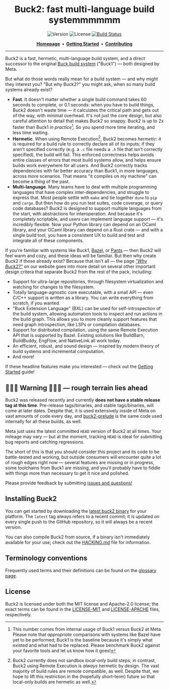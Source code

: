 <div class="title-block" style="text-align: center;" align="center">

# Buck2: fast multi-language build systemmmmmm

![Version] ![License] [![Build Status]][CI]

[Version]:
  https://img.shields.io/badge/release-unstable,%20"Developer%20Edition"-orange.svg
[License]:
  https://img.shields.io/badge/license-MIT%20OR%20Apache--2.0-blueviolet.svg
[Build Status]:
  https://github.com/facebook/buck2/actions/workflows/build-and-test.yml/badge.svg
[CI]: https://github.com/facebook/buck2/actions/workflows/build-and-test.yml

<strong>
  <a href="https://buck2.build">Homepage</a>&nbsp;&nbsp;&bull;&nbsp;&nbsp;<a href="https://buck2.build/docs/getting_started/">Getting Started</a>&nbsp;&nbsp;&bull;&nbsp;&nbsp;<a href="./CONTRIBUTING.md">Contributing</a>
</strong>

---

</div>

Buck2 is a fast, hermetic, multi-language build system, and a direct successor
to the original [Buck build system](https://buck.build) ("Buck1") &mdash; both
designed by Meta.

But what do those words really mean for a build system &mdash; and why might
they interest you? "But why Buck2?" you might ask, when so many build systems
already exist?

- **Fast**. It doesn't matter whether a single build command takes 60 seconds to
  complete, or 0.1 seconds: when you have to build things, Buck2 doesn't waste
  time &mdash; it calculates the critical path and gets out of the way, with
  minimal overhead. It's not just the core design, but also careful attention to
  detail that makes Buck2 so snappy. Buck2 is up to 2x faster than Buck1 _in
  practice_[^perf-note]. So you spend more time iterating, and less time
  waiting.
- **Hermetic**. When using Remote Execution[^hermetic-re-only], Buck2 becomes
  _hermetic_: it is required for a build rule to correctly declare all of its
  inputs; if they aren't specified correctly (e.g. a `.c` file needs a `.h` file
  that isn't correctly specified), the build will fail. This enforced
  correctness helps avoids entire classes of errors that most build systems
  allow, and helps ensure builds work everywhere for all users. And Buck2
  correctly tracks dependencies with far better accuracy than Buck1, in more
  languages, across more scenarios. That means "it compiles on my machine" can
  become a thing of the past.
- **Multi-language**. Many teams have to deal with multiple programming
  languages that have complex inter-dependencies, and struggle to express that.
  Most people settle with `make` and tie together `dune` to `pip` and `cargo`.
  But then how do you run test suites, code coverage, or query code databases?
  Buck2 is designed to support multiple languages from the start, with
  abstractions for interoperation. And because it's completely scriptable, and
  _users_ can implement language support &mdash; it's incredibly flexible. Now
  your Python library can depend on an OCaml library, and your OCaml library can
  depend on a Rust crate &mdash; and with a single build tool, you have a
  consistent UX to build and test and integrate all of these components.

[^perf-note]:
    This number comes from internal usage of Buck1 versus Buck2 at Meta. Please
    note that _appropriate_ comparisons with systems like Bazel have yet to be
    performed; Buck1 is the baseline because it's simply what existed and what
    had to be replaced. Please benchmark Buck2 against your favorite tools and
    let us know how it goes!

[^hermetic-re-only]:
    Buck2 currently does not sandbox _local-only_ build steps; in contrast,
    Buck2 using Remote Execution is _always_ hermetic by design. The vast
    majority of build rules are remote compatible, as well. Despite that, we
    hope to lift this restriction in the (hopefully short-term) future so that
    local-only builds are hermetic as well.

If you're familiar with systems like Buck1, [Bazel](https://bazel.build/), or
[Pants](https://www.pantsbuild.org/) &mdash; then Buck2 will feel warm and cozy,
and these ideas will be familiar. But then why create Buck2 if those already
exist? Because that isn't all &mdash; the page
_["Why Buck2?"](https://buck2.build/docs/why/)_ on our website goes into more
detail on several other important design critera that separate Buck2 from the
rest of the pack, including:

- Support for ultra-large repositories, through filesystem virtualization and
  watching for changes to the filesystem.
- Totally language-agnostic core executable, with a small API &mdash; even C/C++
  support is written as a library. You can write everything from scratch, if you
  wanted.
- "Buck Extension Language" (BXL) can be used for self-introspection of the
  build system, allowing automation tools to inspect and run actions in the
  build graph. This allows you to more cleanly support features that need graph
  introspection, like LSPs or compilation databases.
- Support for distributed compilation, using the same Remote Execution API that
  is supported by Bazel. Existing solutions like BuildBarn, BuildBuddy, EngFlow,
  and NativeLink all work today.
- An efficient, robust, and sound design &mdash; inspired by modern theory of
  build systems and incremental computation.
- And more!

If these headline features make you interested &mdash; check out the
[Getting Started](https://buck2.build/docs/getting_started/) guide!

## 🚧🚧🚧 **Warning** 🚧🚧🚧 &mdash; rough terrain lies ahead

Buck2 was released recently and currently **does not have a stable release tag
at this time**. Pre-release tags/binaries, and stable tags/binaries, will come
at later dates. Despite that, it is used extensively inside of Meta on vast
amounts of code every day, and [buck2-prelude](/prelude/) is the same code used
internally for all these builds, as well.

Meta just uses the latest committed `HEAD` version of Buck2 at all times. Your
mileage may vary &mdash; but at the moment, tracking `HEAD` is ideal for
submitting bug reports and catching regressions.

The short of this is that you should consider this project and its code to be
battle-tested and working, but outside consumers will encounter quite a lot of
rough edges right now &mdash; several features are missing or in progress, some
toolchains from Buck1 are missing, and you'll probably have to fiddle with
things more than necessary to get it nice and polished.

Please provide feedback by submitting
[issues and questions!](https://github.com/facebook/buck2/issues)

## Installing Buck2

You can get started by downloading the
[latest buck2 binary](https://github.com/facebook/buck2/releases/tag/latest) for
your platform. The `latest` tag always refers to a recent commit; it is updated
on every single push to the GitHub repository, so it will always be a recent
version.

You can also compile Buck2 from source, if a binary isn't immediately available
for your use; check out the [HACKING.md](./HACKING.md) file for information.

## Terminology conventions

Frequently used terms and their definitions can be found on the
[glossary page](https://buck2.build/docs/concepts/glossary/).

## License

Buck2 is licensed under both the MIT license and Apache-2.0 license; the exact
terms can be found in the [LICENSE-MIT](LICENSE-MIT) and
[LICENSE-APACHE](LICENSE-APACHE) files, respectively.
